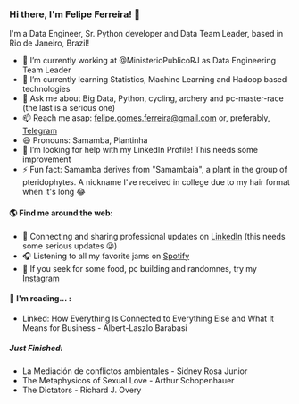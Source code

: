 ### Hi there, I'm Felipe Ferreira! 👋


I'm a Data Engineer, Sr. Python developer and Data Team Leader, based in Rio de Janeiro, Brazil!

- 🔭 I’m currently working at @MinisterioPublicoRJ as Data Engineering Team Leader
- 🌱 I’m currently learning Statistics, Machine Learning and Hadoop based technologies
- 💬 Ask me about Big Data, Python, cycling, archery and pc-master-race (the last is a serious one)
- 📫 Reach me asap: felipe.gomes.ferreira@gmail.com or, preferably, <a href="https://t.me/SamambaMan">Telegram</a>
- 😄 Pronouns: Samamba, Plantinha
- 🤔 I’m looking for help with my LinkedIn Profile! This needs some improvement
- ⚡ Fun fact: Samamba derives from "Samambaia", a plant in the group of pteridophytes. A nickname I've received in college due to my hair format when it's long 😂


#### 🌎 Find me around the web:
- 💼 Connecting and sharing professional updates on <a href="https://www.linkedin.com/in/felipevieiraferreira/">LinkedIn</a> (this needs some serious updates 😜)
- 🎧 Listening to all my favorite jams on <a href="https://open.spotify.com/user/samambaman">Spotify</a>
- 📸 If you seek for some food, pc building and randomnes, try my <a href="https://www.instagram.com/paocomdoisovos/">Instagram</a>

#### 📔 I'm reading... :
 - Linked: How Everything Is Connected to Everything Else and What It Means for Business - Albert-Laszlo Barabasi
##### Just Finished:
 - La Mediación de conflictos ambientales - Sidney Rosa Junior
 - The Metaphysicos of Sexual Love - Arthur Schopenhauer
 - The Dictators - Richard J. Overy
